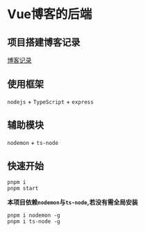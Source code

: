 # Vue博客的后端

## 项目搭建博客记录
[博客记录](www.qingshaner.com)

## 使用框架
`nodejs` + `TypeScript` + `express`

## 辅助模块
`nodemon` + `ts-node`

## 快速开始
```shell
pnpm i
pnpm start
```
**本项目依赖`nodemon`与`ts-node`,若没有需全局安装**
```shell
pnpm i nodemon -g
pnpm i ts-node -g
```